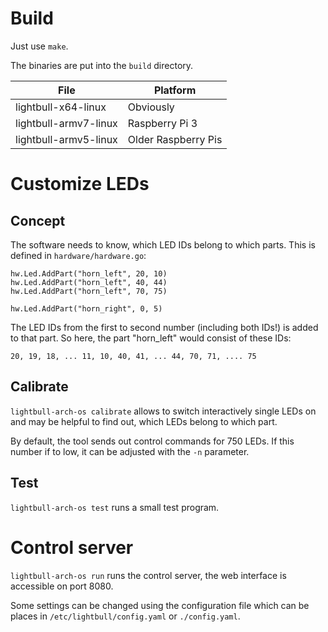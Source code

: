 Build
=====

Just use `make`.

The binaries are put into the `build` directory.

| File                  | Platform              |
|-----------------------|-----------------------|
| lightbull-x64-linux   | Obviously             |
| lightbull-armv7-linux | Raspberry Pi 3        |
| lightbull-armv5-linux | Older Raspberry Pis   |

Customize LEDs
==============

Concept
-------

The software needs to know, which LED IDs belong to which parts. This is defined in `hardware/hardware.go`:

    hw.Led.AddPart("horn_left", 20, 10)
    hw.Led.AddPart("horn_left", 40, 44)
    hw.Led.AddPart("horn_left", 70, 75)

    hw.Led.AddPart("horn_right", 0, 5)

The LED IDs from the first to second number (including both IDs!) is added to that part.
So here, the part "horn_left" would consist of these IDs:

    20, 19, 18, ... 11, 10, 40, 41, ... 44, 70, 71, .... 75

Calibrate
---------

`lightbull-arch-os calibrate` allows to switch interactively single LEDs on and may be helpful to find out,
which LEDs belong to which part.

By default, the tool sends out control commands for 750 LEDs. If this number if to low, it can be adjusted with
the `-n` parameter.

Test
----

`lightbull-arch-os test` runs a small test program.

Control server
==============

`lightbull-arch-os run` runs the control server, the web interface is accessible on port 8080.

Some settings can be changed using the configuration file which can be places in `/etc/lightbull/config.yaml` or `./config.yaml`.
